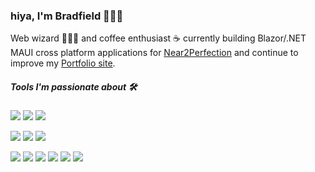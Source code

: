 ### hiya, I'm Bradfield 👨🏻‍💻


Web wizard 🧙🏻‍♂️ and coffee enthusiast ☕️ currently building Blazor/.NET MAUI cross platform applications for [Near2Perfection](https://linktr.ee/CarmenMcDonald) and continue to improve my [Portfolio site](https://myportfolioblog.azurewebsites.net/).

##### Tools I'm passionate about 🛠

![](https://img.shields.io/badge/.NET-Csharp-%2315C213)
![](https://img.shields.io/badge/.NET-Blazor-%2341B883)
![](https://img.shields.io/badge/.NET-MAUI-%23000)

![](https://img.shields.io/badge/MS-Azure-%232F74C0)
![](https://img.shields.io/badge/JavaScript-TypeScript-%232F74C0)
![](https://img.shields.io/badge/CSS-tailwindcss-%234c0cf1)

![](https://img.shields.io/badge/JavaScript-React-%2361DBFB)
![](https://img.shields.io/badge/NHibernate-ORM-%2389CEF2)
![](https://img.shields.io/badge/JavaScript-ES6(+)-%2341B883)
![](https://img.shields.io/badge/JavaScript-TypeScript-%232F74C0)
![](https://img.shields.io/badge/MVC-Mode-View-Controller-%2361DBFB)
![](https://img.shields.io/badge/Relational-DB-SQL-Server-%234c0cf1)
